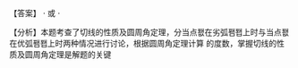 【答案】 $\cdot$ 或 $\cdot$

【分析】本题考查了切线的性质及圆周角定理，分当点퐶在劣弧퐴퐵上时与当点퐶在优弧퐴퐵上时两种情况进行讨论，根据圆周角定理计算 的度数，掌握切线的性质及圆周角定理是解题的关键
